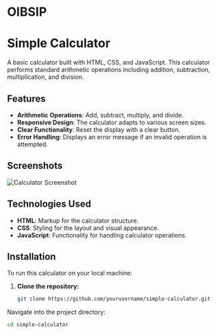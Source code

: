 # OIBSIP

# Simple Calculator

A basic calculator built with HTML, CSS, and JavaScript. This calculator performs standard arithmetic operations including addition, subtraction, multiplication, and division. 

## Features

- **Arithmetic Operations**: Add, subtract, multiply, and divide.
- **Responsive Design**: The calculator adapts to various screen sizes.
- **Clear Functionality**: Reset the display with a clear button.
- **Error Handling**: Displays an error message if an invalid operation is attempted.

## Screenshots

![Calculator Screenshot](screenshot.png)  <!-- Replace with a screenshot image -->

## Technologies Used

- **HTML**: Markup for the calculator structure.
- **CSS**: Styling for the layout and visual appearance.
- **JavaScript**: Functionality for handling calculator operations.

## Installation

To run this calculator on your local machine:

1. **Clone the repository:**

   ```bash
   git clone https://github.com/yourusername/simple-calculator.git


Navigate into the project directory:

```bash
cd simple-calculator


